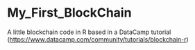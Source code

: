 # My_First_BlockChain
A little blockchain code in R based in a DataCamp tutorial (https://www.datacamp.com/community/tutorials/blockchain-r)
